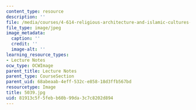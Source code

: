```yaml
---
content_type: resource
description: ''
file: /media/courses/4-614-religious-architecture-and-islamic-cultures-fall-2002/81913c5f5febb60b99da3c7c8202d894_5039.jpg
file_type: image/jpeg
image_metadata:
  caption: ''
  credit: ''
  image-alt: ''
learning_resource_types:
- Lecture Notes
ocw_type: OCWImage
parent_title: Lecture Notes
parent_type: CourseSection
parent_uid: 68abeaab-4eff-532c-e858-18d3ffb567bd
resourcetype: Image
title: 5039.jpg
uid: 81913c5f-5feb-b60b-99da-3c7c8202d894
---
```

